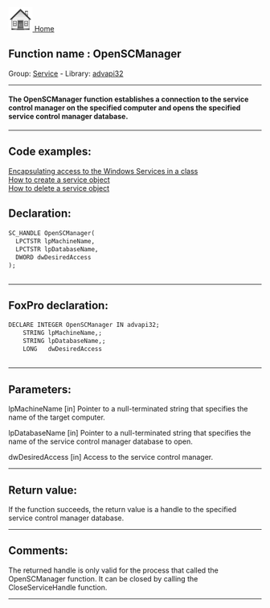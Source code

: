 [<img src="../../images/home.png"> Home ](https://github.com/VFPX/Win32API)  

## Function name : OpenSCManager
Group: [Service](../../functions_group.md#Service)  -  Library: [advapi32](../../Libraries.md#advapi32)  
***  


#### The OpenSCManager function establishes a connection to the service control manager on the specified computer and opens the specified service control manager database.

***  


## Code examples:
[Encapsulating access to the Windows Services in a class](../../samples/sample_476.md)  
[How to create a service object](../../samples/sample_517.md)  
[How to delete a service object](../../samples/sample_518.md)  

## Declaration:
```foxpro  
SC_HANDLE OpenSCManager(
  LPCTSTR lpMachineName,
  LPCTSTR lpDatabaseName,
  DWORD dwDesiredAccess
);
  
```  
***  


## FoxPro declaration:
```foxpro  
DECLARE INTEGER OpenSCManager IN advapi32;
	STRING lpMachineName,;
	STRING lpDatabaseName,;
	LONG   dwDesiredAccess
  
```  
***  


## Parameters:
lpMachineName 
[in] Pointer to a null-terminated string that specifies the name of the target computer.

lpDatabaseName 
[in] Pointer to a null-terminated string that specifies the name of the service control manager database to open.

dwDesiredAccess 
[in] Access to the service control manager.  
***  


## Return value:
If the function succeeds, the return value is a handle to the specified service control manager database.  
***  


## Comments:
The returned handle is only valid for the process that called the OpenSCManager function. It can be closed by calling the CloseServiceHandle function.  
  
***  

